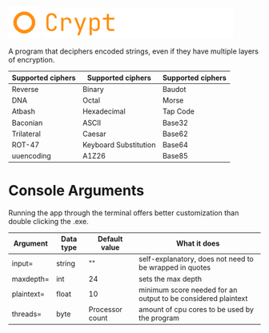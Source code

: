 <img src="https://github.com/fosterchild1/Cryptographer/blob/master/resources/icon.ico" width="64" height="64"> <img src="https://github.com/fosterchild1/Cryptographer/blob/master/resources/text.png" width="381" height="61"> 

A program that deciphers encoded strings, even if they have multiple layers of encryption.
<br/>

| Supported ciphers | Supported ciphers | Supported ciphers |
| ---  | --- | --- |
| Reverse | Binary | Baudot |
| DNA | Octal | Morse |
| Atbash | Hexadecimal | Tap Code |
| Baconian | ASCII | Base32 |
| Trilateral | Caesar | Base62 |
| ROT-47 | Keyboard Substitution | Base64 |
| uuencoding | A1Z26 | Base85 |

# Console Arguments
Running the app through the terminal offers better customization than double clicking the .exe.
<br/>

| Argument | Data type | Default value | What it does |
| ---  | --- | --- | --- |
| input= | string | "" | self-explanatory, does not need to be wrapped in quotes |
| maxdepth= | int | 24 | sets the max depth |
| plaintext= | float | 10 | minimum score needed for an output to be considered plaintext |
| threads= | byte | Processor count |  amount of cpu cores to be used by the program |
